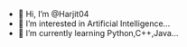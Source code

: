 - 👋 Hi, I’m @Harjit04
- 👀 I’m interested in Artificial Intelligence...
- 🌱 I’m currently learning Python,C++,Java...

<!---
Harjit04/Harjit04 is a ✨ special ✨ repository because its `README.md` (this file) appears on your GitHub profile.
You can click the Preview link to take a look at your changes.
--->
